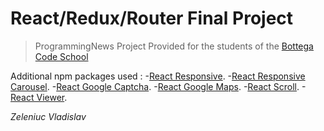 # React/Redux/Router Final Project

> ProgrammingNews Project
> Provided for the students of the [Bottega Code School](https://bottega.tech/)

Additional npm packages used : 
-[React Responsive](https://www.npmjs.com/package/react-responsive). 
-[React Responsive Carousel](https://www.npmjs.com/package/react-responsive-carousel). 
-[React Google Captcha](https://www.npmjs.com/package/react-google-recaptcha). 
-[React Google Maps](https://www.npmjs.com/package/react-google-maps). 
-[React Scroll](https://www.npmjs.com/package/react-scroll). 
-[React Viewer](https://www.npmjs.com/package/react-viewer).

_Zeleniuc Vladislav_
